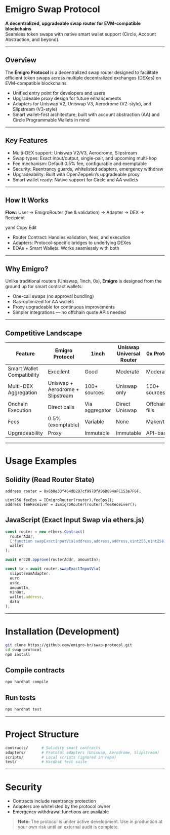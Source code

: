   # Emigro Swap Protocol

  **A decentralized, upgradeable swap router for EVM-compatible blockchains**  
  Seamless token swaps with native smart wallet support (Circle, Account Abstraction, and beyond).

  ---

  ## Overview

  The **Emigro Protocol** is a decentralized swap router designed to facilitate efficient token swaps across multiple decentralized exchanges (DEXes) on EVM-compatible blockchains.

  - Unified entry point for developers and users  
  - Upgradeable proxy design for future enhancements  
  - Adapters for Uniswap V2, Uniswap V3, Aerodrome (V2-style), and Slipstream (V3-style)  
  - Smart wallet–first architecture, built with account abstraction (AA) and Circle Programmable Wallets in mind

  ---

  ## Key Features

  - Multi-DEX support: Uniswap V2/V3, Aerodrome, Slipstream  
  - Swap types: Exact input/output, single-pair, and upcoming multi-hop  
  - Fee mechanism: Default 0.5% fee, configurable and exemptable  
  - Security: Reentrancy guards, whitelisted adapters, emergency withdraw  
  - Upgradeability: Built with OpenZeppelin’s upgradeable proxy  
  - Smart wallet ready: Native support for Circle and AA wallets

  ---

  ## How It Works

  **Flow:**
User → EmigroRouter (fee & validation) → Adapter → DEX → Recipient

yaml
Copy
Edit

- Router Contract: Handles validation, fees, and execution  
- Adapters: Protocol-specific bridges to underlying DEXes  
- EOAs + Smart Wallets: Works seamlessly with both

---

## Why Emigro?

Unlike traditional routers (Uniswap, 1inch, 0x), **Emigro** is designed from the ground up for smart contract wallets:

- One-call swaps (no approval bundling)  
- Gas-optimized for AA wallets  
- Proxy upgradeable for continuous improvements  
- Simpler integrations — no offchain quote APIs needed

---

## Competitive Landscape

| Feature                   | Emigro Protocol | 1inch      | Uniswap Universal Router | 0x Protocol |
|----------------------------|-----------------|------------|--------------------------|-------------|
| Smart Wallet Compatibility | Excellent       | Good       | Moderate                 | Moderate    |
| Multi-DEX Aggregation      | Uniswap + Aerodrome + Slipstream | 100+ sources | Uniswap only | 100+ sources |
| Onchain Execution          | Direct calls    | Via aggregator | Direct Uniswap           | Offchain fills |
| Fees                       | 0.5% (exemptable) | Variable   | None                     | Maker/taker |
| Upgradeability             | Proxy           | Immutable  | Immutable                 | API-based   |

---

# Usage Examples

## Solidity (Read Router State)

```solidity
address router = 0x6b0e33f464dD297cf997DfA96D694aFC153e7F6F;

uint256 feeBps = IEmigroRouter(router).feeBps();
address feeReceiver = IEmigroRouter(router).feeReceiver();
```

## JavaScript (Exact Input Swap via ethers.js)

```javascript
const router = new ethers.Contract(
  routerAddr,
  ['function swapExactInputVia(address,address,address,uint256,uint256,address,bytes) returns (uint256)'],
  wallet
);

await erc20.approve(routerAddr, amountIn);

const tx = await router.swapExactInputVia(
  slipstreamAdapter,
  eurc,
  usdc,
  amountIn,
  minOut,
  wallet.address,
  data
);
```

---

# Installation (Development)

```bash
git clone https://github.com/emigro-br/swap-protocol.git
cd swap-protocol
npm install
```

## Compile contracts

```bash
npx hardhat compile
```

## Run tests

```bash
npx hardhat test
```

---

# Project Structure

```bash
contracts/      # Solidity smart contracts
adapters/       # Protocol adapters (Uniswap, Aerodrome, Slipstream)
scripts/        # Local scripts (ignored in repo)
test/           # Hardhat test suite
```

---

# Security

- Contracts include reentrancy protection  
- Adapters are whitelisted by the protocol owner  
- Emergency withdrawal functions are available  

> **Note:** The protocol is under active development. Use in production at your own risk until an external audit is complete.
